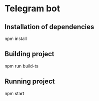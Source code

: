 # Telegram bot

## Installation of dependencies

npm install
## Building project

npm run build-ts
## Running project

npm start


